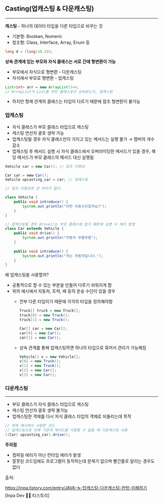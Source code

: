 ## Casting(업캐스팅 & 다운캐스팅)

---

**캐스팅** - 하나의 데이터 타입을 다른 타입으로 바꾸는 것

- 기본형: Boolean, Numeric
- 참조형: Class, Interface, Array, Enum 등

```java
long d = (long)10.233;
```

**상속 관계에 있는 부모와 자식 클래스는 서로 간에 형변환이 가능**

- 부모에서 자식으로 형변환 - 다운캐스팅
- 자식에서 부모로 형변환 - 업캐스팅

```java
List<int> arr = new ArrayList()<>;
// ArrayList가 List를 부모 클래스로서 상속받는다, 업캐스팅
```

- 하지만 형제 관계의 클래스는 타입이 다르기 때문에 참조 형변환이 불가능

### **업캐스팅**

- 자식 클래스가 부모 클래스 타입으로 캐스팅
- 캐스팅 연산자 괄호 생략 가능
- 업캐스팅될 경우 자식 클래스만이 가지고 있는 메서드는 실행 불가 → 멤버의 개수 감소
- 업캐스팅 후 메서드 실행 시 자식 클래스에서 오버라이딩한 메서드가 있을 경우, 해당 메서드가 부모 클래스의 메서드 대신 실행됨

```java
Vehicle car = new Car(); // 참조 다형성

Car car = new Car();
Vehicle upcasting_car = car; // 업케스팅

// 참조 다형성과 큰 차이가 없다.

class Vehicle {
	public void introduce() {
		System.out.println("어떤 이동수단일까요?");
	}
}

// 업캐스팅될 경우 drive()는 부모 클래스에 없기 때문에 실행 시 에러 발생
class Car extends Vehicle {
	public void drive() {
		System.out.println("자동차 부릉부릉");
	}
	
	public void introduce() {
		System.out.println("저는 자동차입니다.");
	}
}

```

왜 업캐스팅을 사용할까?

- 공통적으로 할 수 있는 부분을 만들어 다루기 쉬워지게 함
- 위의 예시에서 자동차, 트럭, 배 등의 운송 수단이 있을 경우
    - 전부 다른 타입이기 때문에 각각의 타입을 정의해야함

        ```java
        Truck[] truck = new Truck[];
        truck[0] = new Truck();
        truck[1] = new Truck();
        
        Car[] car = new Car[];
        car[0] = new Car();
        car[1] = new Car();
        ```

    - 상속 관계를 통해 업캐스팅하면 하나의 타입으로 묶어서 관리가 가능해짐

        ```java
        Vehicle[] v = new Vehicle[];
        v[0] = new Truck();
        v[1] = new Truck();
        v[2] = new Car();
        v[3] = new Car();
        ```


### 다운캐스팅

---

- 부모 클래스가 자식 클래스 타입으로 캐스팅
- 캐스팅 연산자 괄호 생략 불가능
- 업캐스팅한 객체를 다시 자식 클래스 타입의 객체로 되돌리는데 목적

```java
// 위의 예시에서 사용한 코드
// 업캐스팅으로 인해 기존의 메서드를 사용할 수 없을 때 다운캐스팅 사용
((Car) upcasting_car).drive();
```

**주의점**

- 컴파일 에러가 아닌 런타임 에러가 발생
- 잘못된 코드임에도 프로그램이 동작하는데 문제가 없으며 빨간줄로 알리는 경우도 없다

출처:

https://inpa.tistory.com/entry/JAVA-☕-업캐스팅-다운캐스팅-한방-이해하기 [Inpa Dev 👨‍💻:티스토리]